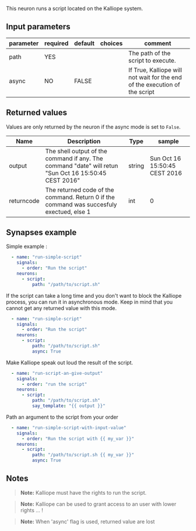 This neuron runs a script located on the Kalliope system.

## Input parameters

| parameter | required | default | choices | comment                                                                    |
|-----------|----------|---------|---------|----------------------------------------------------------------------------|
| path      | YES      |         |         | The path of the script to execute.                                         |
| async     | NO       | FALSE   |         | If True, Kalliope will not wait for the end of the execution of the script |

## Returned values

Values are only returned by the neuron if the async mode is set to `False`.

| Name       | Description                                                                                           | Type   | sample                        |
|------------|-------------------------------------------------------------------------------------------------------|--------|-------------------------------|
| output     | The shell output of the command if any. The command "date" will retun "Sun Oct 16 15:50:45 CEST 2016" | string | Sun Oct 16 15:50:45 CEST 2016 |
| returncode | The returned code of the command. Return 0 if the command was succesfuly exectued, else 1             | int    | 0                             |

## Synapses example

Simple example :
```yaml
  - name: "run-simple-script"
    signals:
      - order: "Run the script"
    neurons:
      - script:
          path: "/path/to/script.sh"
```

If the script can take a long time and you don't want to block the Kalliope process, you can run it in asynchronous mode.
Keep in mind that you cannot get any returned value with this mode.

```yaml
  - name: "run-simple-script"
    signals:
      - order: "Run the script"
    neurons:
      - script:
          path: "/path/to/script.sh"
          async: True
```

Make Kalliope speak out loud the result of the script.
```yaml
  - name: "run-script-an-give-output"
    signals:
      - order: "run the script"
    neurons:
      - script:
          path: "/path/to/script.sh"
          say_template: "{{ output }}"
```

Path an argument to the script from your order
```yaml
  - name: "run-simple-script-with-input-value"
    signals:
      - order: "Run the script with {{ my_var }}"
    neurons:
      - script:
          path: "/path/to/script.sh {{ my_var }}"
          async: True
```


## Notes

> **Note:** Kalliope must have the rights to run the script.

> **Note:** Kalliope can be used to grant access to an user with lower rights ... !

> **Note:** When 'async' flag is used, returned value are lost
